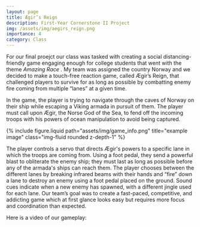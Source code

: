 ```yaml
---
layout: page
title: Ægir’s Reign
description: First-Year Cornerstone II Project
img: /assets/img/aegirs_reign.png
importance: 4
category: Class
---
```


For our final proejct our class was tasked with creating a social distancing-friendly game engaging enough for college students that went with the theme <i> Amazing Race </i>. My team was assigned the country Norway and we decided to make a touch-free reaction game, called Ægir’s Reign, that challenged players to survive for as long as possible by combatting enemy fire coming from multiple “lanes” at a given time.

In the game, the player is trying to navigate through the caves of Norway on their ship while escaping a Viking armada in pursuit of them. The player must call upon Ægir, the Norse God of the Sea, to fend off the incoming troops with his powers of ocean manipulation to avoid being captured.

<div class="row justify-content-sm-start">
    <div class="col-sm-6 mt-3 mt-md-0">
        {% include figure.liquid path="assets/img/game_info.png" title="example image" class="img-fluid rounded z-depth-1" %}
    </div>
</div>

The player controls a servo that directs Ægir's powers to a specific lane in which the troops are coming from. Using a foot pedal, they send a powerful blast to obliterate the enemy ship; they must last as long as possible before any of the armada's ships can reach them. The player chooses between the different lanes by breaking infrared beams with their hands and “fire” down a lane to destroy an enemy using a foot pedal placed on the ground. Sound cues indicate when a new enemy has spawned, with a different jingle used for each lane. Our team’s goal was to create a fast-paced, competitive, and addicting game which at first glance looks easy but requires more focus and coordination than expected.

Here is a video of our gameplay:

